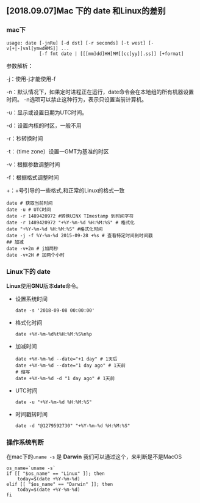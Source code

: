 ## [2018.09.07]Mac 下的 date 和Linux的差别



### mac下

```
usage: date [-jnRu] [-d dst] [-r seconds] [-t west] [-v[+|-]val[ymwdHMS]] ...
            [-f fmt date | [[[mm]dd]HH]MM[[cc]yy][.ss]] [+format]
```

参数解析：

-j：使用-j才能使用-f

-n：默认情况下，如果定时进程正在运行，date命令会在本地组的所有机器设置时间。 -n选项可以禁止这种行为，表示只设置当前计算机。

-u：显示或设置日期为UTC时间。

-d：设置内核的时区，一般不用

-r：秒转换时间

-t：（time zone）设置一GMT为基准的时区

-v：根据参数调整时间

-f：根据格式调整时间

+：+号引导的一些格式,和正常的Linux的格式一致

```shell
date # 获取当前时间 
date -u # UTC时间
date -r 1489420972 #转换UINX TImestamp 到时间字符
date -r 1489420972 "+%Y-%m-%d %H:%M:%S" # 格式化
date "+%Y-%m-%d %H:%M:%S" #格式化时间
date -j -f %Y-%m-%d 2015-09-28 +%s # 查看特定时间到时间戳
## 加减
date -v+2m # j加两秒
date -v+2H # 加两个小时
```

### Linux下的 date

**Linux**使用**GNU**版本**date**命令。

- 设置系统时间

  ```shell
  date -s '2018-09-08 00:00:00'
  ```

- 格式化时间

  ```shell
  date +%Y-%m-%d%t%H:%M:%S%n%p 
  ```

- 加减时间

  ```shell
  date +%Y-%m-%d --date="+1 day" # 1天后
  date +%Y-%m-%d --date="1 day ago" # 1天前
  # 缩写
  date +%Y-%m-%d -d "1 day ago" # 1天前
  ```

- UTC时间

  ```shell
  date -u "+%Y-%m-%d %H:%M:%S"
  ```

- 时间戳转时间

  ```shell
  date -d "@1279592730" "+%Y-%m-%d %H:%M:%S"
  ```



### 操作系统判断

在mac下的`uname -s` 是 **Darwin** 我们可以通过这个，来判断是不是MacOS

```shell
os_name=`uname -s`
if [[ "$os_name" == "Linux" ]]; then
    today=$(date +%Y-%m-%d)
elif [[ "$os_name" == "Darwin" ]]; then
    today=$(date +%Y-%m-%d)
fi
```

